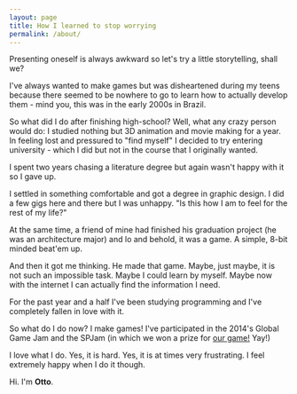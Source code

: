```yaml
---
layout: page
title: How I learned to stop worrying
permalink: /about/
---
```


Presenting oneself is always awkward so let's try a little storytelling, shall we?

I've always wanted to make games but was disheartened during my teens because
there seemed to be nowhere to go to learn how to actually develop them -
 mind you, this was in the early 2000s in Brazil.

So what did I do after finishing high-school? Well, what any crazy person would do:
I studied nothing but 3D animation and movie making for a year.
In feeling lost and pressured to "find myself" I decided to try entering university -
 which I did but not in the course that I originally wanted.

I spent two years chasing a literature degree but again wasn't happy with it so I gave up.

I settled in something comfortable and got a degree in graphic design. I did a few gigs
here and there but I was unhappy. "Is this how I am to feel for the rest of my life?"

At the same time, a friend of mine had finished his graduation project (he was an architecture major)
and lo and behold, it was a game. A simple, 8-bit minded beat'em up.

And then it got me thinking. He made that game. Maybe, just maybe, it is not such an impossible task.
Maybe I could learn by myself. Maybe now with the internet I can actually find the information I need.

For the past year and a half I've been studying programming and I've completely fallen in love with it.

So what do I do now? I make games! I've participated in the 2014's Global Game Jam and the SPJam
(in which we won a prize for [our game!](http://www.ottorobba.com/spjam) Yay!)

I love what I do. Yes, it is hard. Yes, it is at times very frustrating.
I feel extremely happy when I do it though.

Hi. I'm **Otto**.